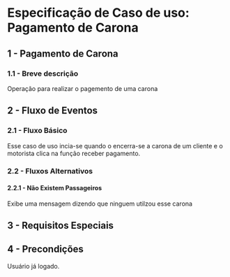 # Especificação de Caso de uso: Pagamento de Carona

## 1 - Pagamento de Carona

### 1.1 - Breve descrição

Operação para realizar o pagemento de uma carona

## 2 - Fluxo de Eventos

### 2.1 - Fluxo Básico

Esse caso de uso incia-se quando o encerra-se a carona de um cliente e o motorista clica na função receber pagamento.


### 2.2 - Fluxos Alternativos

#### 2.2.1 - Não Existem Passageiros

Exibe uma mensagem dizendo que ninguem utilzou esse carona


## 3 - Requisitos Especiais 


## 4 - Precondições

Usuário já logado.

